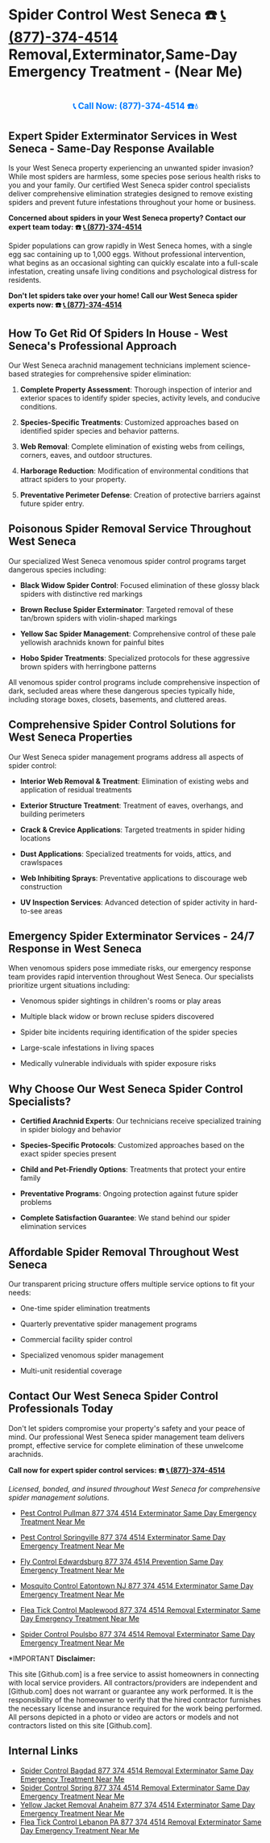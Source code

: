 # Spider Control West Seneca ☎️ [📞 (877)-374-4514](https://pest-control-4514.netlify.app) Removal,Exterminator,Same-Day Emergency Treatment - (Near Me)
# 

<p align="center" style="font-size: 1.2em; font-weight: bold; margin: 20px 0;">
  <a href="https://pest-control-4514.netlify.app" target="_blank" style="color: #007BFF; text-decoration: none;">📞 Call Now: (877)-374-4514 ☎️💧</a>
</p>

## Expert Spider Exterminator Services in West Seneca - Same-Day Response Available

Is your West Seneca property experiencing an unwanted spider invasion? While most spiders are harmless, some species pose serious health risks to you and your family. Our certified West Seneca spider control specialists deliver comprehensive elimination strategies designed to remove existing spiders and prevent future infestations throughout your home or business.

**Concerned about spiders in your West Seneca property? Contact our expert team today: ☎️ [📞 (877)-374-4514](https://pest-control-4514.netlify.app)**

Spider populations can grow rapidly in West Seneca homes, with a single egg sac containing up to 1,000 eggs. Without professional intervention, what begins as an occasional sighting can quickly escalate into a full-scale infestation, creating unsafe living conditions and psychological distress for residents.

**Don't let spiders take over your home! Call our West Seneca spider experts now: ☎️ [📞 (877)-374-4514](https://pest-control-4514.netlify.app)**

## How To Get Rid Of Spiders In House - West Seneca's Professional Approach

Our West Seneca arachnid management technicians implement science-based strategies for comprehensive spider elimination:

1. **Complete Property Assessment**: Thorough inspection of interior and exterior spaces to identify spider species, activity levels, and conducive conditions.

2. **Species-Specific Treatments**: Customized approaches based on identified spider species and behavior patterns.

3. **Web Removal**: Complete elimination of existing webs from ceilings, corners, eaves, and outdoor structures.

4. **Harborage Reduction**: Modification of environmental conditions that attract spiders to your property.

5. **Preventative Perimeter Defense**: Creation of protective barriers against future spider entry.

## Poisonous Spider Removal Service Throughout West Seneca

Our specialized West Seneca venomous spider control programs target dangerous species including:

- **Black Widow Spider Control**: Focused elimination of these glossy black spiders with distinctive red markings

- **Brown Recluse Spider Exterminator**: Targeted removal of these tan/brown spiders with violin-shaped markings

- **Yellow Sac Spider Management**: Comprehensive control of these pale yellowish arachnids known for painful bites

- **Hobo Spider Treatments**: Specialized protocols for these aggressive brown spiders with herringbone patterns

All venomous spider control programs include comprehensive inspection of dark, secluded areas where these dangerous species typically hide, including storage boxes, closets, basements, and cluttered areas.

## Comprehensive Spider Control Solutions for West Seneca Properties

Our West Seneca spider management programs address all aspects of spider control:

- **Interior Web Removal & Treatment**: Elimination of existing webs and application of residual treatments

- **Exterior Structure Treatment**: Treatment of eaves, overhangs, and building perimeters

- **Crack & Crevice Applications**: Targeted treatments in spider hiding locations

- **Dust Applications**: Specialized treatments for voids, attics, and crawlspaces

- **Web Inhibiting Sprays**: Preventative applications to discourage web construction

- **UV Inspection Services**: Advanced detection of spider activity in hard-to-see areas

## Emergency Spider Exterminator Services - 24/7 Response in West Seneca

When venomous spiders pose immediate risks, our emergency response team provides rapid intervention throughout West Seneca. Our specialists prioritize urgent situations including:

- Venomous spider sightings in children's rooms or play areas

- Multiple black widow or brown recluse spiders discovered

- Spider bite incidents requiring identification of the spider species

- Large-scale infestations in living spaces

- Medically vulnerable individuals with spider exposure risks

## Why Choose Our West Seneca Spider Control Specialists?

- **Certified Arachnid Experts**: Our technicians receive specialized training in spider biology and behavior

- **Species-Specific Protocols**: Customized approaches based on the exact spider species present

- **Child and Pet-Friendly Options**: Treatments that protect your entire family

- **Preventative Programs**: Ongoing protection against future spider problems

- **Complete Satisfaction Guarantee**: We stand behind our spider elimination services

## Affordable Spider Removal Throughout West Seneca

Our transparent pricing structure offers multiple service options to fit your needs:

- One-time spider elimination treatments

- Quarterly preventative spider management programs

- Commercial facility spider control

- Specialized venomous spider management

- Multi-unit residential coverage

## Contact Our West Seneca Spider Control Professionals Today

Don't let spiders compromise your property's safety and your peace of mind. Our professional West Seneca spider management team delivers prompt, effective service for complete elimination of these unwelcome arachnids.

**Call now for expert spider control services: ☎️ [📞 (877)-374-4514](https://pest-control-4514.netlify.app)**

*Licensed, bonded, and insured throughout West Seneca for comprehensive spider management solutions.*


- [Pest Control Pullman 877 374 4514 Exterminator Same Day Emergency Treatment Near Me](https://github.com/allyoucaneatsushiin/plumbing-texas/blob/main/Pest-Control-Pullman-877-374-4514-Exterminator-Same-Day-Emergency-Treatment-Near-Me.md)
- [Pest Control Springville 877 374 4514 Exterminator Same Day Emergency Treatment Near Me](https://github.com/allyoucaneatsushiin/plumbing-texas/blob/main/Pest-Control-Springville-877-374-4514-Exterminator-Same-Day-Emergency-Treatment-Near-Me.md)
- [Fly Control Edwardsburg 877 374 4514 Prevention Same Day Emergency Treatment Near Me](https://github.com/allyoucaneatsushiin/plumbing-texas/blob/main/Fly-Control-Edwardsburg-877-374-4514-Prevention-Same-Day-Emergency-Treatment-Near-Me.md)


- [Mosquito Control Eatontown NJ 877 374 4514 Exterminator Same Day Emergency Treatment Near Me](https://github.com/allyoucaneatsushiin/plumbing-texas/blob/main/Mosquito-Control-Eatontown-NJ-877-374-4514-Exterminator-Same-Day-Emergency-Treatment-Near-Me.md)
- [Flea Tick Control Maplewood 877 374 4514 Removal Exterminator Same Day Emergency Treatment Near Me](https://github.com/allyoucaneatsushiin/plumbing-texas/blob/main/Flea-Tick-Control-Maplewood-877-374-4514-Removal-Exterminator-Same-Day-Emergency-Treatment-Near-Me.md)
- [Spider Control Poulsbo 877 374 4514 Removal Exterminator Same Day Emergency Treatment Near Me](https://github.com/allyoucaneatsushiin/plumbing-texas/blob/main/Spider-Control-Poulsbo-877-374-4514-Removal-Exterminator-Same-Day-Emergency-Treatment-Near-Me.md)


*IMPORTANT **Disclaimer:**  

This site [Github.com] is a free service to assist homeowners in connecting with local service providers. All contractors/providers are independent and [Github.com] does not warrant or guarantee any work performed. It is the responsibility of the homeowner to verify that the hired contractor furnishes the necessary license and insurance required for the work being performed. All persons depicted in a photo or video are actors or models and not contractors listed on this site [Github.com].


## Internal Links
- [Spider Control Bagdad 877 374 4514 Removal Exterminator Same Day Emergency Treatment Near Me](https://github.com/allyoucaneatsushiin/plumbing-texas/blob/main/Spider-Control-Bagdad-877-374-4514-Removal-Exterminator-Same-Day-Emergency-Treatment-Near-Me.md)
- [Spider Control Spring 877 374 4514 Removal Exterminator Same Day Emergency Treatment Near Me](https://github.com/allyoucaneatsushiin/plumbing-texas/blob/main/Spider-Control-Spring-877-374-4514-Removal-Exterminator-Same-Day-Emergency-Treatment-Near-Me.md)
- [Yellow Jacket Removal Anaheim 877 374 4514 Exterminator Same Day Emergency Treatment Near Me](https://github.com/allyoucaneatsushiin/plumbing-texas/blob/main/Yellow-Jacket-Removal-Anaheim-877-374-4514-Exterminator-Same-Day-Emergency-Treatment-Near-Me.md)
- [Flea Tick Control Lebanon PA 877 374 4514 Removal Exterminator Same Day Emergency Treatment Near Me](https://github.com/allyoucaneatsushiin/plumbing-texas/blob/main/Flea-Tick-Control-Lebanon-PA-877-374-4514-Removal-Exterminator-Same-Day-Emergency-Treatment-Near-Me.md)

